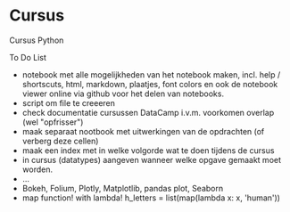 # Cursus
Cursus Python

To Do List

* notebook met alle mogelijkheden van het notebook maken, incl. help / shortscuts, html, markdown, plaatjes, font colors en ook de notebook viewer online via github voor het delen van notebooks.
* script om file te creeeren
* check documentatie cursussen DataCamp i.v.m. voorkomen overlap (wel "opfrisser")
* maak separaat nootbook met uitwerkingen van de opdrachten (of verberg deze cellen)
* maak een index met in welke volgorde wat te doen tijdens de cursus
* in cursus (datatypes) aangeven wanneer welke opgave gemaakt moet worden.
* ...
* Bokeh, Folium, Plotly, Matplotlib, pandas plot, Seaborn
* map function! with lambda! h_letters = list(map(lambda x: x, 'human'))
